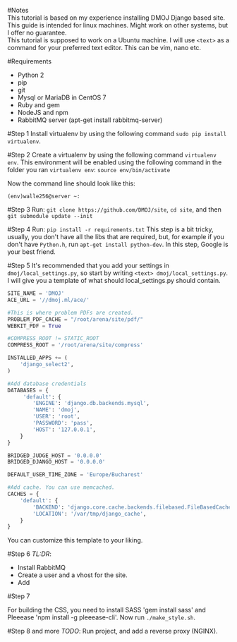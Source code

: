 #Notes   
This tutorial is based on my experience installing DMOJ Django based site. This guide is intended for linux machines. Might work on other systems, but I offer no guarantee.   
This tutorial is supposed to work on a Ubuntu machine.
I will use `<text>` as a command for your preferred text editor. This can be vim, nano etc.

#Requirements
* Python 2
* pip
* git
* Mysql or MariaDB in CentOS 7
* Ruby and gem
* NodeJS and npm
* RabbitMQ server (apt-get install rabbitmq-server)

#Step 1
Install virtualenv by using the following command `sudo pip install virtualenv`.

#Step 2
Create a virtualenv by using the following command `virtualenv env`.
This environment will be enabled using the following command in the folder you ran `virtualenv env`: `source env/bin/activate`

Now the command line should look like this:

```
(env)walle256@server ~:
```

#Step 3
Run: `git clone https://github.com/DMOJ/site`, `cd site`, and then `git submodule update --init`

#Step 4
Run: `pip install -r requirements.txt`
This step is a bit tricky, usually, you don't have all the libs that are required, but, for example if you don't have `Python.h`, run `apt-get install python-dev`.
In this step, Google is your best friend.

#Step 5
It's recommended that you add your settings in `dmoj/local_settings.py`, so start by writing `<text> dmoj/local_settings.py`.
I will give you a template of what should local_settings.py should contain.

```python
SITE_NAME = 'DMOJ'
ACE_URL = '//dmoj.ml/ace/'

#This is where problem PDFs are created.
PROBLEM_PDF_CACHE = "/root/arena/site/pdf/"
WEBKIT_PDF = True

#COMPRESS_ROOT != STATIC_ROOT
COMPRESS_ROOT = '/root/arena/site/compress'

INSTALLED_APPS += (
    'django_select2',
)

#Add database credentials
DATABASES = {
     'default': {
        'ENGINE': 'django.db.backends.mysql',
        'NAME': 'dmoj',
        'USER': 'root',
        'PASSWORD': 'pass',
        'HOST': '127.0.0.1',
    }
}

BRIDGED_JUDGE_HOST = '0.0.0.0'
BRIDGED_DJANGO_HOST = '0.0.0.0'

DEFAULT_USER_TIME_ZONE = 'Europe/Bucharest'

#Add cache. You can use memcached.
CACHES = {
    'default': {
        'BACKEND': 'django.core.cache.backends.filebased.FileBasedCache',
        'LOCATION': '/var/tmp/django_cache',
    }
}
```
You can customize this template to your liking.

#Step 6
*TL:DR*:
* Install RabbitMQ
* Create a user and a vhost for the site.
* Add

#Step 7

For building the CSS, you need to install SASS 'gem install sass' and Pleeease 'npm install -g pleeease-cli'.
Now run `./make_style.sh`.

#Step 8 and more
*TODO*: Run project, and add a reverse proxy (NGINX).
